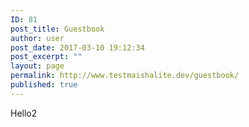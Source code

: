 ```yaml
---
ID: 81
post_title: Guestbook
author: user
post_date: 2017-03-10 19:12:34
post_excerpt: ""
layout: page
permalink: http://www.testmaishalite.dev/guestbook/
published: true
---
```

Hello2